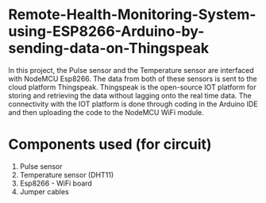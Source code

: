 # Remote-Health-Monitoring-System-using-ESP8266-Arduino-by-sending-data-on-Thingspeak

In this project, the Pulse sensor and the Temperature sensor are interfaced with NodeMCU Esp8266. The data from both of these sensors is sent to the cloud platform Thingspeak. Thingspeak is the open-source IOT platform for storing and retrieving the data without lagging onto the real time data. The connectivity with the IOT platform is done through coding in the Arduino IDE and then uploading the code to the NodeMCU WiFi module.

# Components used (for circuit)
1. Pulse sensor
2. Temperature sensor (DHT11)
3. Esp8266 - WiFi board
4. Jumper cables



